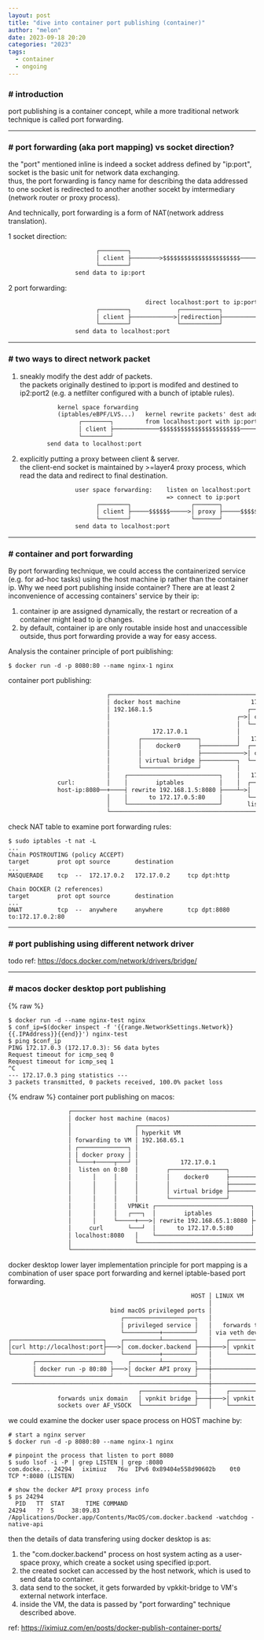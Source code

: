 ```yaml
---
layout: post
title: "dive into container port publishing (container)"
author: "melon"
date: 2023-09-18 20:20
categories: "2023"
tags:
  - container
  - ongoing
---
```


### # introduction
port publishing is a container concept, while a more traditional network technique is called port forwarding.

<hr>

### # port forwarding (aka port mapping) vs socket direction?
the "port" mentioned inline is indeed a socket address defined by "ip:port", socket is the basic unit for network data exchanging.  
thus, the port forwarding is fancy name for describing the data addressed to one socket is redirected to another another socekt by imtermediary (network router or proxy process).

And technically, port forwarding is a form of NAT(network address translation).

1 socket direction:
```txt
                         ┌────────┐                                       ┌────────┐
                         │ client ├────────>$$$$$$$$$$$$$$$$$$$$$$───────>│ server │
                         └────────┘                                       └────────┘
                   send data to ip:port                                listen on ip:port
```
2 port forwarding:
```txt
                                       direct localhost:port to ip:port
                         ┌────────┐             ┌───────────┐             ┌────────┐
                         │ client ├────────────>│redirection├────────────>│ server │
                         └────────┘             └───────────┘             └────────┘
                   send data to localhost:port                         listen on ip:port
```

<hr>

### # two ways to direct network packet
1) sneakly modify the dest addr of packets.  
the packets originally destined to ip:port is modifed and destined to ip2:port2 (e.g. a netfilter configured with a bunch of iptable rules).  
```txt
              kernel space forwarding
              (iptables/eBPF/LVS...)   kernel rewrite packets' dest addr 
                    ┌────────┐         from localhost:port with ip:port         ┌────────┐
                    │ client ├─────────────$$$$$$$$$$$$$$$$$$$$$$$─────────────>│ server │
                    └────────┘                                                  └────────┘
           send data to localhost:port                                      listen on ip:port
```

2) explicitly putting a proxy between client & server.  
the client-end socket is maintained by >=layer4 proxy process, which read the data and redirect to final destination.  
```txt
                   user space forwarding:    listen on localhost:port
                                             => connect to ip:port
                         ┌────────┐                 ┌───────┐                  ┌────────┐
                         │ client ├─────$$$$$$─────>│ proxy ├─────$$$$$$──────>│ server │
                         └────────┘                 └───────┘                  └────────┘
                   send data to localhost:port                              listen on ip:port
```

<hr>

### # container and port forwarding
By port forwarding technique, we could access the containerized service (e.g. for ad-hoc tasks) using the host machine ip rather than the container ip. Why we need port publishing inside container? There are at least 2 inconvenience of accessing containers' service by their ip:  
1) container ip are assigned dynamically, the restart or recreation of a container might lead to ip changes.  
2) by default, container ip are only routable inside host and unaccessible outside, thus port forwarding provide a way for easy access.

Analysis the container principle of port puiblishing:  
```text
$ docker run -d -p 8080:80 --name nginx-1 nginx
```
container port publishing:
```txt
                            ┌──────────────────────────────────────────────────────┐
                            │ docker host machine                    172.17.0.3    │
                            │ 192.168.1.5                           ┌───────────┐  │
                            │                                    ┌─>│ container │  │
                            │                                    │  └───────────┘  │
                            │            172.17.0.1              │                 │
                            │        ┌────────────────┐          │   172.17.0.4    │
                            │        │    docker0     ├──────────┘  ┌───────────┐  │
                            │        │                ├────────────>│ container │  │
                            │        │ virtual bridge ├──────────┐  └───────────┘  │
                            │        └────────────────┘          │                 │
                            │    ┌──────────────────────────┐    │   172.17.0.5    │
              curl:         │    │        iptables          │    │  ┌───────────┐  │
              host-ip:8080──+────┤ rewrite 192.168.1.5:8080 ├────┴─>│   nginx   │  │
                            │    │      to 172.17.0.5:80    │       └───────────┘  │
                            │    └──────────────────────────┘       listen on 0:80 │
                            └──────────────────────────────────────────────────────┘
```
check NAT table to examine port forwarding rules:
```text
$ sudo iptables -t nat -L
...
Chain POSTROUTING (policy ACCEPT)
target        prot opt source       destination
...
MASQUERADE    tcp  --  172.17.0.2   172.17.0.2     tcp dpt:http

Chain DOCKER (2 references)
target        prot opt source       destination
...
DNAT          tcp  --  anywhere     anywhere       tcp dpt:8080 to:172.17.0.2:80
```

<hr>

### # port publishing using different network driver
todo
ref: https://docs.docker.com/network/drivers/bridge/

<hr>

### # macos docker desktop port publishing
{% raw %}
```text
$ docker run -d --name nginx-test nginx
$ conf_ip=$(docker inspect -f '{{range.NetworkSettings.Network}}{{.IPAddress}}{{end}}') nginx-test
$ ping $conf_ip
PING 172.17.0.3 (172.17.0.3): 56 data bytes
Request timeout for icmp_seq 0
Request timeout for icmp_seq 1
^C
--- 172.17.0.3 ping statistics ---
3 packets transmitted, 0 packets received, 100.0% packet loss
``` 
{% endraw %}
container port publishing on macos:
```txt
                 ┌───────────────────────────────────────────────────────────────────────────┐
                 │ docker host machine (macos)                                               │
                 │                  ┌──────────────────────────────────────────────────────┐ │
                 │                  │ hyperkit VM                            172.17.0.3    │ │
                 │ forwarding to VM │ 192.168.65.1                          ┌───────────┐  │ │
                 │ ┌──────────────┐ │                                    ┌─>│ container │  │ │
                 │ │ docker proxy │ │                                    │  └───────────┘  │ │
                 │ └────+─────┬───┘ │            172.17.0.1              │                 │ │
                 │  listen on 0:80  │        ┌────────────────┐          │   172.17.0.4    │ │
                 │      │     │     │        │    docker0     ├──────────┘  ┌───────────┐  │ │
                 │      │     │     │        │                ├────────────>│ container │  │ │
                 │      │     │     │        │ virtual bridge ├──────────┐  └───────────┘  │ │
                 │      │     │     │        └────────────────┘          │                 │ │
                 │      │     │   VPNKit ┌───────────────────────────┐   │   172.17.0.5    │ │
                 │      │     │   ┌───┐  │        iptables           │   │  ┌───────────┐  │ │
                 │      │     └─────+───>│ rewrite 192.168.65.1:8080 ├───┴─>│   nginx   │  │ │
                 │     curl       └───┘  │      to 172.17.0.5:80     │      └───────────┘  │ │
                 │ localhost:8080   │    └───────────────────────────┘      listen on 0:80 │ │
                 │                  └──────────────────────────────────────────────────────┘ │
                 └───────────────────────────────────────────────────────────────────────────┘
```
docker desktop lower layer implementation principle for port mapping is a combination of user space port forwarding and kernel iptable-based port forwarding.
```txt
                                                    HOST │ LINUX VM
                                                         │
                             bind macOS privileged ports │ 
                                ┌────────────────────┐   │         
                                │ privileged service │   │   forwards to container IP
                                └──────────+─────────┘   │ via veth devices and bridges
┌──────────────────────────┐    ┌──────────┴─────────┐   │    ┌──────────────────┐    ┌───────┐
│curl http://localhost:port├───>│ com.docker.backend ├───┼───>│ vpnkit forwarder ├───>│ nginx │
└──────────────────────────┘    └──────────+─────────┘   │    └──────────────────┘    └───────┘
       ┌─────────────────────┐    ┌────────┴─────────┐   │                            ┌─────────┐
       │ docker run -p 80:80 ├───>│ docker API proxy ├───┼───────────────────────────>│ dockerd │
       └─────────────────────┘    └──────────────────┘   │                            └─────────┘  user space
 ────────────────────────────────────────────────────────┼───────────────────────────────────────────────────
                                     ┌───────────────┐   │    ┌───────────────┐                  kernel space
              forwards unix domain   │ vpnkit bridge ├───┼───>│ vpnkit bridge │
              sockets over AF_VSOCK  └───────────────┘   │    └───────────────┘
```
we could examine the docker user space process on HOST machine by:
```text
# start a nginx server
$ docker run -d -p 8080:80 --name nginx-1 nginx

# pinpoint the process that listen to port 8080
$ sudo lsof -i -P | grep LISTEN | grep :8080
com.docke... 24294   iximiuz   76u  IPv6 0x89404e558d90602b    0t0   TCP *:8080 (LISTEN)

# show the docker API proxy process info
$ ps 24294
  PID   TT  STAT      TIME COMMAND
24294   ??  S     38:09.83 /Applications/Docker.app/Contents/MacOS/com.docker.backend -watchdog -native-api
```
then the details of data transfering using docker desktop is as:  
1) the "com.docker.backend" process on host system acting as a user-space proxy, which create a socket using specified ip:port.  
2) the created socket can accessed by the host network, which is used to send data to container.  
3) data send to the socket, it gets forwarded by vpkkit-bridge to VM's external network interface.  
4) inside the VM, the data is passed by "port forwarding" technique described above.

ref: https://iximiuz.com/en/posts/docker-publish-container-ports/
